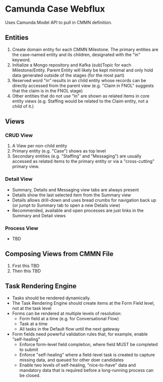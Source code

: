 # Camunda Case Webflux

Uses Camunda Model API to pull in CMMN definition.

## Entities
1. Create domain entity for each CMMN Milestone.  The primary entities are the case-named entity and its children, designated with the "in" keyword.
2. Initialize a Mongo repository and Kafka (sub)Topic for each Milestone/Entity.  Parent Entity will likely be kept minimal and only hold data generated outside of the stages (for the most part)
3. Reserved word "in" results in an child entity whose records can be directly accessed from the parent view (e.g. "Claim in FNOL" suggests that the claim is in the FNOL stage)
4. Other entities that do not use "in" are shown as related items in core entity views (e.g. Staffing would be related to the Claim entity, not a child of it.)

## Views
### CRUD View
1. A View per non-child entity 
2. Primary entity (e.g. "Case") shows as top level 
3. Secondary entities (e.g. "Staffing" and "Messaging") are usually accessed as related items to the primary entity or via a "cross-cutting" primary view.
### Detail View
- Summary, Details and Messaging view tabs are always present
- Details show the last selected item from the Summary view
- Details allows drill-down and uses bread crumbs for navigation back up (or jumpt to Summary tab to open a new Details view)
- Recommended, available and open processes are just links in the Summary and Detail views
### Process View
- TBD

## Composing Views from CMMN File
1. First this TBD
2. Then this TBD


## Task Rendering Engine
- Tasks should be rendered dynamically.
- The Task Rendering Engine should create items at the Form Field level, not at the task level
- Forms can be rendered at multiple levels of resolution:
    - Form field at a time (e.g. for Conversational Flow)
    - Task at a time
    - All tasks in the Default flow until the next gateway 
- Form fields need powerful validation rules that, for example, enable "self-healing"
    - Enforce form-level field completion, where field MUST be completed to submit
    - Enforce "self-healing" where a field-level task is created to capture missing data, and queued for other doer candidates
    - Enable two levels of self-healing, "nice-to-have" data and mandatory data that is required before a long-running process can be closed.
